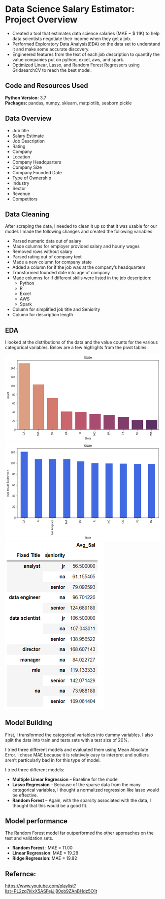 # Data Science Salary Estimator: Project Overview 
* Created a tool that estimates data science salaries (MAE ~ $ 11K) to help data scientists negotiate their income when they get a job.
* Performed Exploratory Data Analysis(EDA) on the data set to understand it and make some accurate discovery.
* Engineered features from the text of each job description to quantify the value companies put on python, excel, aws, and spark. 
* Optimized Linear, Lasso, and Random Forest Regressors using GridsearchCV to reach the best model. 


## Code and Resources Used 
**Python Version:** 3.7  
**Packages:** pandas, numpy, sklearn, matplotlib, seaborn,pickle  


## Data Overview

*	Job title
*	Salary Estimate
*	Job Description
*	Rating
*	Company 
*	Location
*	Company Headquarters 
*	Company Size
*	Company Founded Date
*	Type of Ownership 
*	Industry
*	Sector
*	Revenue
*	Competitors 

## Data Cleaning
After scraping the data, I needed to clean it up so that it was usable for our model. I made the following changes and created the following variables:

*	Parsed numeric data out of salary 
*	Made columns for employer provided salary and hourly wages 
*	Removed rows without salary 
*	Parsed rating out of company text 
*	Made a new column for company state 
*	Added a column for if the job was at the company’s headquarters 
*	Transformed founded date into age of company 
*	Made columns for if different skills were listed in the job description:
    * Python  
    * R  
    * Excel  
    * AWS  
    * Spark 
*	Column for simplified job title and Seniority 
*	Column for description length 
## EDA
I looked at the distributions of the data and the value counts for the various categorical variables. Below are a few highlights from the pivot tables. 

![alt text](https://github.com/himalaypatel24/Data-Science-Project/blob/main/Data%20Science%20Salary%20Estimator:/download%20(1).png "No Of Data Scintist Per State")
![alt text](https://github.com/himalaypatel24/Data-Science-Project/blob/main/Data%20Science%20Salary%20Estimator:/download%20(2).png "Avg Salary in K by State")
![alt text](https://github.com/himalaypatel24/Data-Science-Project/blob/main/Data%20Science%20Salary%20Estimator:/Capture.PNG "Avg Salary For Differnt Job Role")
## Model Building 

First, I transformed the categorical variables into dummy variables. I also split the data into train and tests sets with a test size of 20%.   

I tried three different models and evaluated them using Mean Absolute Error. I chose MAE because it is relatively easy to interpret and outliers aren’t particularly bad in for this type of model.   

I tried three different models:
*	**Multiple Linear Regression** – Baseline for the model
*	**Lasso Regression** – Because of the sparse data from the many categorical variables, I thought a normalized regression like lasso would be effective.
*	**Random Forest** – Again, with the sparsity associated with the data, I thought that this would be a good fit. 

## Model performance
The Random Forest model far outperformed the other approaches on the test and validation sets. 
*	**Random Forest** : MAE = 11.00
*	**Linear Regression**: MAE = 19.28
*	**Ridge Regression**: MAE = 19.82


## Refernce:
https://www.youtube.com/playlist?list=PL2zq7klxX5ASFejJj80ob9ZAnBHdz5O1t
